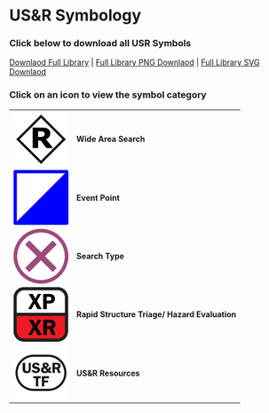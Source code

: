 # US&R Symbology
### Click below to download all USR Symbols<br>
<a href="https://github.com/NAPSG/USR-Symbology/raw/main/USR_Symbology_FullLibrary.zip">Downlaod Full Library</a> | <a href="https://github.com/NAPSG/USR-Symbology/raw/main/usrsymbols_png.zip">Full Library PNG Downlaod</a> | <a href="https://github.com/NAPSG/USR-Symbology/raw/main/usrsymbols_svg.zip">Full Library SVG Downlaod</a>


### Click on an icon to view the symbol category
|            |                     |
| ---------- | ------------------- | 
| <a href="https://github.com/NAPSG/USR-Symbology/tree/main/Wide%20Area%20Search"><img src="https://raw.githubusercontent.com/NAPSG/USR-Symbology/main/Wide%20Area%20Search/Search%20Human%20Interaction/SVGs/USR_WideAreaSearch_SearchHumanInteractions_Rescued.svg" align="center" width="100px"/></a> | **Wide Area Search** <br> |
| <a href="https://github.com/NAPSG/USR-Symbology/tree/main/Event%20Point"><img src="https://raw.githubusercontent.com/NAPSG/USR-Symbology/main/Event%20Point/SVGs/USR_EventPoint_OtherIncidentSupport_IncidentCommandPost.svg" align="center" width="100px"/></a> | **Event Point** <br> |
| <a href="https://github.com/NAPSG/USR-Symbology/tree/main/Waypoint%20Search%20Type"><img src="https://raw.githubusercontent.com/NAPSG/USR-Symbology/main/Waypoint%20Search%20Type/SVGs/USR_WaypointSearchType_Targeted.svg" align="center" width="100px"/></a> | **Search Type** <br> |
| <a href="https://github.com/NAPSG/USR-Symbology/tree/main/Rapid%20Structure%20Triage%20and%20Hazard%20Evaluation"><img src="https://raw.githubusercontent.com/NAPSG/USR-Symbology/main/Rapid%20Structure%20Triage%20and%20Hazard%20Evaluation/Rapid%20Structure%20Triage/SVGs/USR_RapidStructureTriage_HighProbabilityHighRisk.svg" align="center" width="100px"/></a> | **Rapid Structure Triage/ Hazard Evaluation** <br> |
| <a href="https://github.com/NAPSG/USR-Symbology/tree/main/Resource"><img src="https://raw.githubusercontent.com/NAPSG/USR-Symbology/main/Resource/SVGs/USR_Resource_USRTaskForce.svg" align="center" width="100px"/></a> | **US&R Resources** <br> |
